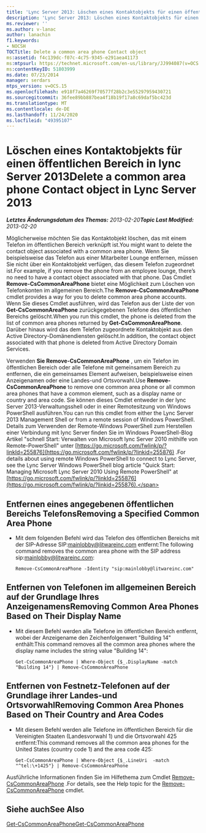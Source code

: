 ```yaml
---
title: 'Lync Server 2013: Löschen eines Kontaktobjekts für einen öffentlichen Bereich'
description: 'Lync Server 2013: Löschen eines Kontaktobjekts für einen öffentlichen Bereich'
ms.reviewer: ''
ms.author: v-lanac
author: lanachin
f1.keywords:
- NOCSH
TOCTitle: Delete a common area phone Contact object
ms:assetid: f4c139dc-f07c-4c75-9345-e291aea41173
ms:mtpsurl: https://technet.microsoft.com/en-us/library/JJ994087(v=OCS.15)
ms:contentKeyID: 51803999
ms.date: 07/23/2014
manager: serdars
mtps_version: v=OCS.15
ms.openlocfilehash: e918f7a46269f70577f28b2c3e55297959430721
ms.sourcegitcommit: 36fee89bb887bea4f18b19f17a8c69daf5bc423d
ms.translationtype: MT
ms.contentlocale: de-DE
ms.lasthandoff: 11/24/2020
ms.locfileid: "49395107"
---
```

# <a name="delete-a-common-area-phone-contact-object-in-lync-server-2013"></a><span data-ttu-id="e02a0-103">Löschen eines Kontaktobjekts für einen öffentlichen Bereich in lync Server 2013</span><span class="sxs-lookup"><span data-stu-id="e02a0-103">Delete a common area phone Contact object in Lync Server 2013</span></span>

<div data-xmlns="http://www.w3.org/1999/xhtml">

<div class="topic" data-xmlns="http://www.w3.org/1999/xhtml" data-msxsl="urn:schemas-microsoft-com:xslt" data-cs="https://msdn.microsoft.com/">

<div data-asp="https://msdn2.microsoft.com/asp">



</div>

<div id="mainSection">

<div id="mainBody"><span data-ttu-id="e02a0-104">

<span> </span></span><span class="sxs-lookup"><span data-stu-id="e02a0-104">

<span> </span></span></span>

<span data-ttu-id="e02a0-105">_**Letztes Änderungsdatum des Themas:** 2013-02-20_</span><span class="sxs-lookup"><span data-stu-id="e02a0-105">_**Topic Last Modified:** 2013-02-20_</span></span>

<span data-ttu-id="e02a0-106">Möglicherweise möchten Sie das Kontaktobjekt löschen, das mit einem Telefon im öffentlichen Bereich verknüpft ist.</span><span class="sxs-lookup"><span data-stu-id="e02a0-106">You might want to delete the contact object associated with a common area phone.</span></span> <span data-ttu-id="e02a0-107">Wenn Sie beispielsweise das Telefon aus einer Mitarbeiter Lounge entfernen, müssen Sie nicht über ein Kontaktobjekt verfügen, das diesem Telefon zugeordnet ist.</span><span class="sxs-lookup"><span data-stu-id="e02a0-107">For example, if you remove the phone from an employee lounge, there’s no need to have a contact object associated with that phone.</span></span> <span data-ttu-id="e02a0-108">Das Cmdlet **Remove-CsCommonAreaPhone** bietet eine Möglichkeit zum Löschen von Telefonkonten im allgemeinen Bereich.</span><span class="sxs-lookup"><span data-stu-id="e02a0-108">The **Remove-CsCommonAreaPhone** cmdlet provides a way for you to delete common area phone accounts.</span></span> <span data-ttu-id="e02a0-109">Wenn Sie dieses Cmdlet ausführen, wird das Telefon aus der Liste der von **Get-CsCommonAreaPhone** zurückgegebenen Telefone des öffentlichen Bereichs gelöscht.</span><span class="sxs-lookup"><span data-stu-id="e02a0-109">When you run this cmdlet, the phone is deleted from the list of common area phones returned by **Get-CsCommonAreaPhone**.</span></span> <span data-ttu-id="e02a0-110">Darüber hinaus wird das dem Telefon zugeordnete Kontaktobjekt aus den Active Directory-Domänendiensten gelöscht.</span><span class="sxs-lookup"><span data-stu-id="e02a0-110">In addition, the contact object associated with that phone is deleted from Active Directory Domain Services.</span></span>

<span data-ttu-id="e02a0-111">Verwenden **Sie Remove-CsCommonAreaPhone** , um ein Telefon im öffentlichen Bereich oder alle Telefone mit gemeinsamem Bereich zu entfernen, die ein gemeinsames Element aufweisen, beispielsweise einen Anzeigenamen oder eine Landes-und Ortsvorwahl.</span><span class="sxs-lookup"><span data-stu-id="e02a0-111">Use **Remove-CsCommonAreaPhone** to remove one common area phone or all common area phones that have a common element, such as a display name or country and area code.</span></span> <span data-ttu-id="e02a0-112">Sie können dieses Cmdlet entweder in der lync Server 2013-Verwaltungsshell oder in einer Remotesitzung von Windows PowerShell ausführen.</span><span class="sxs-lookup"><span data-stu-id="e02a0-112">You can run this cmdlet from either the Lync Server 2013 Management Shell or from a remote session of Windows PowerShell.</span></span> <span data-ttu-id="e02a0-113">Details zum Verwenden der Remote-Windows PowerShell zum Herstellen einer Verbindung mit lync Server finden Sie im Windows PowerShell-Blog Artikel "schnell Start: Verwalten von Microsoft lync Server 2010 mithilfe von Remote-PowerShell" unter [https://go.microsoft.com/fwlink/p/?linkId=255876](https://go.microsoft.com/fwlink/p/?linkid=255876) .</span><span class="sxs-lookup"><span data-stu-id="e02a0-113">For details about using remote Windows PowerShell to connect to Lync Server, see the Lync Server Windows PowerShell blog article "Quick Start: Managing Microsoft Lync Server 2010 Using Remote PowerShell" at [https://go.microsoft.com/fwlink/p/?linkId=255876](https://go.microsoft.com/fwlink/p/?linkid=255876).</span></span>

<div>


<div>

## <a name="removing-a-specified-common-area-phone"></a><span data-ttu-id="e02a0-114">Entfernen eines angegebenen öffentlichen Bereichs Telefons</span><span class="sxs-lookup"><span data-stu-id="e02a0-114">Removing a Specified Common Area Phone</span></span>

  - <span data-ttu-id="e02a0-115">Mit dem folgenden Befehl wird das Telefon des öffentlichen Bereichs mit der SIP-Adresse SIP:mainlobby@litwareinc.com entfernt:</span><span class="sxs-lookup"><span data-stu-id="e02a0-115">The following command removes the common area phone with the SIP address sip:mainlobby@litwareinc.com:</span></span>
    
        Remove-CsCommonAreaPhone -Identity "sip:mainlobby@litwareinc.com"

</div>

<div>

## <a name="removing-common-area-phones-based-on-their-display-name"></a><span data-ttu-id="e02a0-116">Entfernen von Telefonen im allgemeinen Bereich auf der Grundlage Ihres Anzeigenamens</span><span class="sxs-lookup"><span data-stu-id="e02a0-116">Removing Common Area Phones Based on Their Display Name</span></span>

  - <span data-ttu-id="e02a0-117">Mit diesem Befehl werden alle Telefone im öffentlichen Bereich entfernt, wobei der Anzeigename den Zeichenfolgenwert "Building 14" enthält:</span><span class="sxs-lookup"><span data-stu-id="e02a0-117">This command removes all the common area phones where the display name includes the string value "Building 14":</span></span>
    
        Get-CsCommonAreaPhone | Where-Object {$_.DisplayName -match "Building 14"} | Remove-CsCommonAreaPhone

</div>

<div>

## <a name="removing-common-area-phones-based-on-their-country-and-area-codes"></a><span data-ttu-id="e02a0-118">Entfernen von Festnetz-Telefonen auf der Grundlage ihrer Landes-und Ortsvorwahl</span><span class="sxs-lookup"><span data-stu-id="e02a0-118">Removing Common Area Phones Based on Their Country and Area Codes</span></span>

  - <span data-ttu-id="e02a0-119">Mit diesem Befehl werden alle Telefone im öffentlichen Bereich für die Vereinigten Staaten (Landesvorwahl 1) und die Ortsvorwahl 425 entfernt:</span><span class="sxs-lookup"><span data-stu-id="e02a0-119">This command removes all the common area phones for the United States (country code 1) and the area code 425:</span></span>
    
        Get-CsCommonAreaPhone | Where-Object {$_.LineUri  -match "^tel:\+1425"} | Remove-CsCommonAreaPhone

</div>

<span data-ttu-id="e02a0-120">Ausführliche Informationen finden Sie im Hilfethema zum Cmdlet [Remove-CsCommonAreaPhone](https://docs.microsoft.com/powershell/module/skype/Remove-CsCommonAreaPhone) .</span><span class="sxs-lookup"><span data-stu-id="e02a0-120">For details, see the Help topic for the [Remove-CsCommonAreaPhone](https://docs.microsoft.com/powershell/module/skype/Remove-CsCommonAreaPhone) cmdlet.</span></span>

</div>

<div>

## <a name="see-also"></a><span data-ttu-id="e02a0-121">Siehe auch</span><span class="sxs-lookup"><span data-stu-id="e02a0-121">See Also</span></span>


[<span data-ttu-id="e02a0-122">Get-CsCommonAreaPhone</span><span class="sxs-lookup"><span data-stu-id="e02a0-122">Get-CsCommonAreaPhone</span></span>](https://docs.microsoft.com/powershell/module/skype/Get-CsCommonAreaPhone)  
  

<span data-ttu-id="e02a0-123"></div>

</div>

<span> </span>

</div>

</div>

</span><span class="sxs-lookup"><span data-stu-id="e02a0-123"></div>

</div>

<span> </span>

</div>

</div>

</span></span></div>

